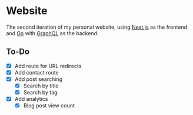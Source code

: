 # Website

The second iteration of my personal website, using [Next.js](https://nextjs.org) as the frontend and [Go](https://golang.org) with [GraphQL](https://graphql.org/) as the backend.

## To-Do

- [x] Add route for URL redirects
- [x] Add contact route
- [x] Add post searching
    - [x] Search by title
    - [x] Search by tag
- [x] Add analytics
    - [x] Blog post view count
